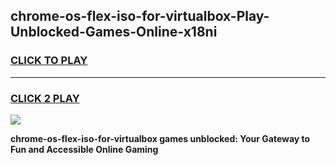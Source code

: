 
## chrome-os-flex-iso-for-virtualbox-Play-Unblocked-Games-Online-x18ni
<h3>
<a href="https://premium76.site?title=chrome-os-flex-iso-for-virtualbox&ref=25A">CLICK TO PLAY</a></h3>
<hr>

<h3>
<a href="https://premium76.site?title=chrome-os-flex-iso-for-virtualbox&ref=25A">CLICK 2 PLAY</a>
  
</h3>

<a href="https://premium76.site?title=chrome-os-flex-iso-for-virtualbox&ref=25A"><img src="https://clearcache.store/games.png"></a>


**chrome-os-flex-iso-for-virtualbox games unblocked: Your Gateway to Fun and Accessible Online Gaming**
